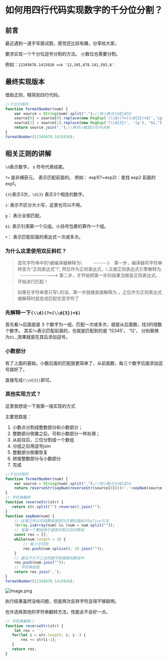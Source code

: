 # 如何用四行代码实现数字的千分位分割？

## 前言
最近遇到一道手写面试题，感觉还比较有趣，分享给大家。

要求实现一个千分位逗号分割的方法。
小数位也需要分割。

例如：`12345678.1415926 ==》 '12,345,678.141,592,6'`

## 最终实现版本
借助正则，精简到四行代码。
```js
//千位分隔符
function formatNumber(num) {
    var source = String(num).split(".");//按小数点分成2部分
    source[0] = source[0].replace(new RegExp('(\\d)(?=(\\d{3})+$)','ig'),"$1,");//只将整数部分进行都好分割
    source[1] = source[1].replace(new RegExp('(\\d{3})', 'ig'), "$1,")
    return source.join(".");//再将小数部分合并进来
}
formatNumber(12345678.1415926);
```

## 相关正则的讲解

`\d`表示数字。 `$` 符号代表结尾。

`?=` 是非捕获元， 表示匹配前面的。 例如： exp1(?=exp2)：查找 exp2 前面的 exp1。

`{3}`表示3次，`\d{3}` 表示3个相连的数字。

`i`: 表示不区分大小写，这里也可以不用。

`g`： 表示全部匹配。

`$1`: 表示引用第一个元组。小括号包裹的算作一个组。

`+`： 表示匹配前面的表达式一次或多次。
### 为什么这里使用双反斜杠？
> 首先字符串中的\\被编译器解释为\         -------》  第一步，编译器将字符串转变为“正则表达式”\\", 然后作为正则表达式，\\.又被正则表达式引擎解释为.   ----------------> 第二步，才开始把第一步的结果当做是正则表达式，开始进行匹配！

> 如果在字符串里只写\\.的话，第一步就被直接解释为.，之后作为正则表达式被解释时就变成匹配任意字符了

### 先解释一下`(\\d)(?=(\\d{3})+$)`

首先看`?=`后面是是 3 个数字为一组，匹配一次或多次，就是从后面数，找3的倍数个数字。 其实`?=`表示匹配前面的，也就是匹配到的是 ‘12345’， ‘12’， 分别替换为`$1,`,效果就是在其后添加逗号。


### 小数部分

有了上面的基础，小数后面的匹配就更简单了，从前面数，每三个数字后面添加逗号就好了。

直接写成`(\\d{3})`即可。

### 其他实现方式？

这里我想说一下我第一版实现的方式

主要思路是：
1. 小数点分割成整数部分和小数部分；
2. 整数部分倒置之后，可和小数部分一样处理；
3. 从前往后，三位分割成一个数组
4. 分组之后用逗号join
5. 整数部分倒置恢复
6. 拼接整数部分与小数部分
7. 完成

```js
//千位分隔符
function formatNumber(num) {
    var source = String(num).split(".");//按小数点分成2部分
    return reverseStr(sepNum(reverseStr(source[0])))+'.'+sepNum(source[1])
}
// 字符串翻转
function reverseStr(str) {
   return str.split("").reverse().join("");
}
function sepNum(num) {
    // 这里之所以切成数组是因为方便后面执行Splice方法
    !Array.isArray(num) && (num = num.split(""));
    // 准备一个数组用于盛放切割之后的数组
    const res = [];
    while(num.length > 3) {
        // 每三位切割
        res.push(num.splice(0, 3).join(""));
    }
    // 最后不大于三位的数字直接推到数组中
    res.push(num.join(""));
    // 字符串组装
    return res.join(',');
}
formatNumber(12345678.1415926);

```

![image.png](https://p9-juejin.byteimg.com/tos-cn-i-k3u1fbpfcp/8efab7a37ad340a79d3fbae72492c3b0~tplv-k3u1fbpfcp-watermark.image?)

执行结果虽然没啥问题，但是两次反转字符显得不够聪明。

也许选择其他的字符串翻转方法，性能会不会好一点。

```js
// 字符串翻转二
function reverseStr(str) {
    let res = '';
   for(let i = str.length; i; i--) {
       res += str[i-1];
   }
   return res;
}
```





















